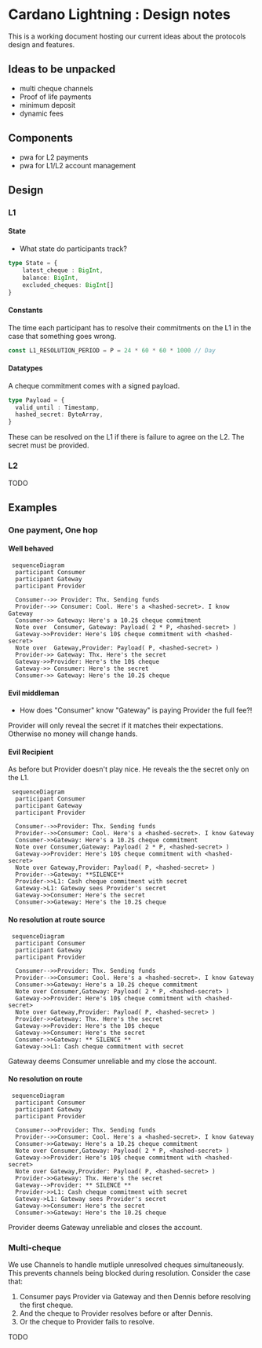 # Cardano Lightning : Design notes

This is a working document hosting our current ideas about the protocols design and features.

## Ideas to be unpacked

- multi cheque channels 
- Proof of life payments 
- minimum deposit
- dynamic fees

## Components

+ pwa for L2 payments 
+ pwa for L1/L2 account management 


## Design

### L1

#### State

+ What state do participants track? 

```ts
type State = {
    latest_cheque : BigInt,
    balance: BigInt, 
    excluded_cheques: BigInt[]
}
```



#### Constants 

The time each participant has to resolve their commitments on the L1
in the case that something goes wrong.
```ts
const L1_RESOLUTION_PERIOD = P = 24 * 60 * 60 * 1000 // Day 
```

#### Datatypes

A cheque commitment comes with a signed payload.
```ts
type Payload = {
  valid_until : Timestamp,
  hashed_secret: ByteArray,
}
```
These can be resolved on the L1 if there is failure to agree on the L2.
The secret must be provided. 

### L2 

TODO

## Examples 

### One payment, One hop

#### Well behaved

```mermaid
 sequenceDiagram
  participant Consumer
  participant Gateway
  participant Provider

  Consumer-->> Provider: Thx. Sending funds
  Provider-->> Consumer: Cool. Here's a <hashed-secret>. I know  Gateway
  Consumer->> Gateway: Here's a 10.2$ cheque commitment
  Note over  Consumer, Gateway: Payload( 2 * P, <hashed-secret> )
  Gateway->>Provider: Here's 10$ cheque commitment with <hashed-secret>
  Note over  Gateway,Provider: Payload( P, <hashed-secret> )
  Provider->> Gateway: Thx. Here's the secret
  Gateway->>Provider: Here's the 10$ cheque
  Gateway->> Consumer: Here's the secret
  Consumer->> Gateway: Here's the 10.2$ cheque
```

#### Evil middleman 

+ How does "Consumer" know "Gateway" is paying Provider the full fee?! 

Provider will only reveal the secret if it matches their expectations. 
Otherwise no money will change hands. 


#### Evil Recipient

As before but Provider doesn't play nice.
He reveals the the secret only on the L1.

```mermaid
 sequenceDiagram
  participant Consumer
  participant Gateway
  participant Provider

  Consumer-->>Provider: Thx. Sending funds
  Provider-->>Consumer: Cool. Here's a <hashed-secret>. I know Gateway
  Consumer->>Gateway: Here's a 10.2$ cheque commitment
  Note over Consumer,Gateway: Payload( 2 * P, <hashed-secret> )
  Gateway->>Provider: Here's 10$ cheque commitment with <hashed-secret>
  Note over Gateway,Provider: Payload( P, <hashed-secret> )
  Provider-->Gateway: **SILENCE**
  Provider->>L1: Cash cheque commitment with secret
  Gateway->L1: Gateway sees Provider's secret
  Gateway->>Consumer: Here's the secret
  Consumer->>Gateway: Here's the 10.2$ cheque
```

#### No resolution at route source

```mermaid
 sequenceDiagram
  participant Consumer
  participant Gateway
  participant Provider

  Consumer-->>Provider: Thx. Sending funds
  Provider-->>Consumer: Cool. Here's a <hashed-secret>. I know Gateway
  Consumer->>Gateway: Here's a 10.2$ cheque commitment
  Note over Consumer,Gateway: Payload( 2 * P, <hashed-secret> )
  Gateway->>Provider: Here's 10$ cheque commitment with <hashed-secret>
  Note over Gateway,Provider: Payload( P, <hashed-secret> )
  Provider->>Gateway: Thx. Here's the secret
  Gateway->>Provider: Here's the 10$ cheque
  Gateway->>Consumer: Here's the secret
  Consumer->>Gateway: ** SILENCE **
  Gateway->>L1: Cash cheque commitment with secret
```
Gateway deems Consumer unreliable and my close the account. 

#### No resolution on route

```mermaid
 sequenceDiagram
  participant Consumer
  participant Gateway
  participant Provider

  Consumer-->>Provider: Thx. Sending funds
  Provider-->>Consumer: Cool. Here's a <hashed-secret>. I know Gateway
  Consumer->>Gateway: Here's a 10.2$ cheque commitment
  Note over Consumer,Gateway: Payload( 2 * P, <hashed-secret> )
  Gateway->>Provider: Here's 10$ cheque commitment with <hashed-secret>
  Note over Gateway,Provider: Payload( P, <hashed-secret> )
  Provider->>Gateway: Thx. Here's the secret
  Gateway-->Provider: ** SILENCE **
  Provider->>L1: Cash cheque commitment with secret
  Gateway->L1: Gateway sees Provider's secret
  Gateway->>Consumer: Here's the secret
  Consumer->>Gateway: Here's the 10.2$ cheque
```
Provider deems Gateway unreliable and closes the account.

### Multi-cheque 

We use Channels to handle mutliple unresolved cheques simultaneously.
This prevents channels being blocked during resolution.
Consider the case that: 

1. Consumer pays Provider via Gateway and then Dennis before resolving the first cheque.
2. And the cheque to Provider resolves before or after Dennis. 
3. Or the cheque to Provider fails to resolve.  

TODO
